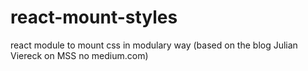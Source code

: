 # react-mount-styles
react module to mount css in modulary way (based on the blog Julian Viereck on MSS no medium.com)
